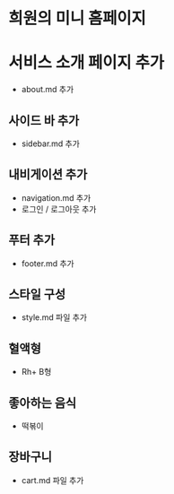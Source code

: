 # 희원의 미니 홈페이지

# 서비스 소개 페이지 추가

- about.md 추가

## 사이드 바 추가

- sidebar.md 추가

## 내비게이션 추가

- navigation.md 추가
- 로그인 / 로그아웃 추가

## 푸터 추가

- footer.md 추가

## 스타일 구성

- style.md 파일 추가

## 혈액형

- Rh+ B형

## 좋아하는 음식

- 떡볶이

## 장바구니

- cart.md 파일 추가
